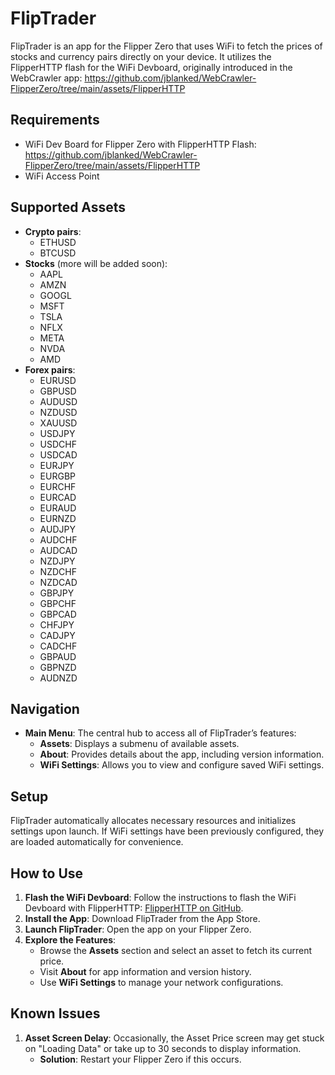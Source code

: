 # FlipTrader
FlipTrader is an app for the Flipper Zero that uses WiFi to fetch the prices of stocks and currency pairs directly on your device. It utilizes the FlipperHTTP flash for the WiFi Devboard, originally introduced in the WebCrawler app: https://github.com/jblanked/WebCrawler-FlipperZero/tree/main/assets/FlipperHTTP

## Requirements
- WiFi Dev Board for Flipper Zero with FlipperHTTP Flash: https://github.com/jblanked/WebCrawler-FlipperZero/tree/main/assets/FlipperHTTP
- WiFi Access Point

## Supported Assets
- **Crypto pairs**:
    - ETHUSD
    - BTCUSD
- **Stocks** (more will be added soon):
    - AAPL
    - AMZN
    - GOOGL
    - MSFT
    - TSLA
    - NFLX
    - META
    - NVDA
    - AMD
- **Forex pairs**:
    - EURUSD
    - GBPUSD
    - AUDUSD
    - NZDUSD
    - XAUUSD
    - USDJPY
    - USDCHF
    - USDCAD
    - EURJPY
    - EURGBP
    - EURCHF
    - EURCAD
    - EURAUD
    - EURNZD
    - AUDJPY
    - AUDCHF
    - AUDCAD
    - NZDJPY
    - NZDCHF
    - NZDCAD
    - GBPJPY
    - GBPCHF
    - GBPCAD
    - CHFJPY
    - CADJPY
    - CADCHF
    - GBPAUD
    - GBPNZD
    - AUDNZD

## Navigation
- **Main Menu**: The central hub to access all of FlipTrader’s features:
  - **Assets**: Displays a submenu of available assets.
  - **About**: Provides details about the app, including version information.
  - **WiFi Settings**: Allows you to view and configure saved WiFi settings.

## Setup
FlipTrader automatically allocates necessary resources and initializes settings upon launch. If WiFi settings have been previously configured, they are loaded automatically for convenience.

## How to Use
1. **Flash the WiFi Devboard**: Follow the instructions to flash the WiFi Devboard with FlipperHTTP: [FlipperHTTP on GitHub](https://github.com/jblanked/WebCrawler-FlipperZero/tree/main/assets/FlipperHTTP).
2. **Install the App**: Download FlipTrader from the App Store.
3. **Launch FlipTrader**: Open the app on your Flipper Zero.
4. **Explore the Features**:
   - Browse the **Assets** section and select an asset to fetch its current price.
   - Visit **About** for app information and version history.
   - Use **WiFi Settings** to manage your network configurations.

## Known Issues
1. **Asset Screen Delay**: Occasionally, the Asset Price screen may get stuck on "Loading Data" or take up to 30 seconds to display information.
   - **Solution**: Restart your Flipper Zero if this occurs. 